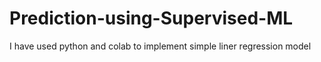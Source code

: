 # Prediction-using-Supervised-ML
I have used python and colab to implement simple liner regression model
